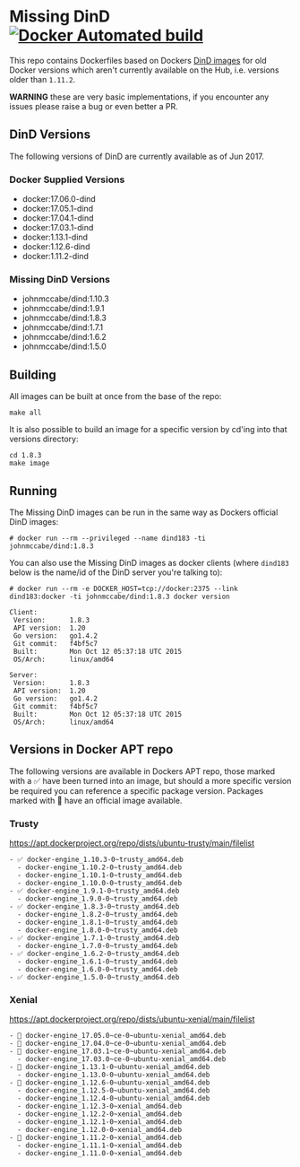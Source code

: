 # Missing DinD [![Docker Automated build](https://img.shields.io/docker/automated/johnmccabe/dind.svg?style=flat-square)](https://hub.docker.com/r/johnmccabe/dind/)

This repo contains Dockerfiles based on Dockers [DinD images](https://hub.docker.com/_/docker/) for old Docker versions which aren't currently available on the Hub, i.e. versions older than `1.11.2`.

**WARNING** these are very basic implementations, if you encounter any issues please raise a bug or even better a PR.

## DinD Versions

The following versions of DinD are currently available as of Jun 2017.

### Docker Supplied Versions

- docker:17.06.0-dind
- docker:17.05.1-dind
- docker:17.04.1-dind
- docker:17.03.1-dind
- docker:1.13.1-dind
- docker:1.12.6-dind
- docker:1.11.2-dind

### Missing DinD Versions

- johnmccabe/dind:1.10.3
- johnmccabe/dind:1.9.1
- johnmccabe/dind:1.8.3
- johnmccabe/dind:1.7.1
- johnmccabe/dind:1.6.2
- johnmccabe/dind:1.5.0


## Building

All images can be built at once from the base of the repo:
```
make all
```
It is also possible to build an image for a specific version by cd'ing into that versions directory:
```
cd 1.8.3
make image
```

## Running

The Missing DinD images can be run in the same way as Dockers official DinD images:
```
# docker run --rm --privileged --name dind183 -ti johnmccabe/dind:1.8.3
```

You can also use the Missing DinD images as docker clients (where `dind183` below is the name/id of the DinD server you're talking to):
```
# docker run --rm -e DOCKER_HOST=tcp://docker:2375 --link dind183:docker -ti johnmccabe/dind:1.8.3 docker version

Client:
 Version:      1.8.3
 API version:  1.20
 Go version:   go1.4.2
 Git commit:   f4bf5c7
 Built:        Mon Oct 12 05:37:18 UTC 2015
 OS/Arch:      linux/amd64

Server:
 Version:      1.8.3
 API version:  1.20
 Go version:   go1.4.2
 Git commit:   f4bf5c7
 Built:        Mon Oct 12 05:37:18 UTC 2015
 OS/Arch:      linux/amd64

```

## Versions in Docker APT repo

The following versions are available in Dockers APT repo, those marked with a ✅ have been turned into an image, but should a more specific version be required you can reference a specific package version. Packages marked with 🐳 have an official image available.

### Trusty
https://apt.dockerproject.org/repo/dists/ubuntu-trusty/main/filelist
```
- ✅ docker-engine_1.10.3-0~trusty_amd64.deb
  - docker-engine_1.10.2-0~trusty_amd64.deb
  - docker-engine_1.10.1-0~trusty_amd64.deb
  - docker-engine_1.10.0-0~trusty_amd64.deb
- ✅ docker-engine_1.9.1-0~trusty_amd64.deb
  - docker-engine_1.9.0-0~trusty_amd64.deb
- ✅ docker-engine_1.8.3-0~trusty_amd64.deb
  - docker-engine_1.8.2-0~trusty_amd64.deb
  - docker-engine_1.8.1-0~trusty_amd64.deb
  - docker-engine_1.8.0-0~trusty_amd64.deb
- ✅ docker-engine_1.7.1-0~trusty_amd64.deb
  - docker-engine_1.7.0-0~trusty_amd64.deb
- ✅ docker-engine_1.6.2-0~trusty_amd64.deb
  - docker-engine_1.6.1-0~trusty_amd64.deb
  - docker-engine_1.6.0-0~trusty_amd64.deb
- ✅ docker-engine_1.5.0-0~trusty_amd64.deb
```

### Xenial

https://apt.dockerproject.org/repo/dists/ubuntu-xenial/main/filelist
```
- 🐳 docker-engine_17.05.0~ce-0~ubuntu-xenial_amd64.deb
- 🐳 docker-engine_17.04.0~ce-0~ubuntu-xenial_amd64.deb
- 🐳 docker-engine_17.03.1~ce-0~ubuntu-xenial_amd64.deb
  - docker-engine_17.03.0~ce-0~ubuntu-xenial_amd64.deb
- 🐳 docker-engine_1.13.1-0~ubuntu-xenial_amd64.deb
  - docker-engine_1.13.0-0~ubuntu-xenial_amd64.deb
- 🐳 docker-engine_1.12.6-0~ubuntu-xenial_amd64.deb
  - docker-engine_1.12.5-0~ubuntu-xenial_amd64.deb
  - docker-engine_1.12.4-0~ubuntu-xenial_amd64.deb
  - docker-engine_1.12.3-0~xenial_amd64.deb
  - docker-engine_1.12.2-0~xenial_amd64.deb
  - docker-engine_1.12.1-0~xenial_amd64.deb
  - docker-engine_1.12.0-0~xenial_amd64.deb
- 🐳 docker-engine_1.11.2-0~xenial_amd64.deb
  - docker-engine_1.11.1-0~xenial_amd64.deb
  - docker-engine_1.11.0-0~xenial_amd64.deb
```
